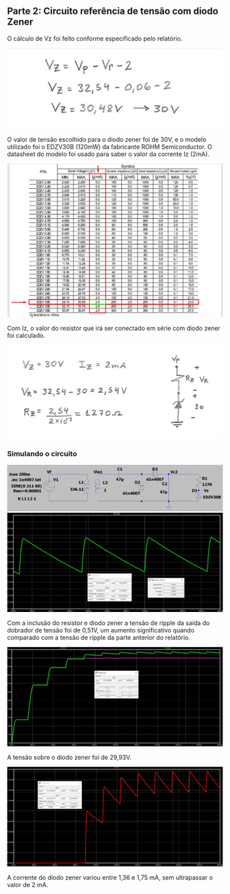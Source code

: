 ## Parte 2: Circuito referência de tensão com diodo Zener
O cálculo de Vz foi feito conforme especificado pelo relatório.

![f6](/resources/images/relat3/p2calculo1.jpg)

O valor de tensão escolhido para o diodo zener foi de 30V, e o modelo utilizado foi o EDZV30B (120mW) da fabricante ROHM Semiconductor. O datasheet do modelo foi usado para saber o valor da corrente Iz (2mA).

![f7](/resources/images/relat3/p2tabela.jpg)

Com Iz, o valor do resistor que irá ser conectado em série com diodo zener foi calculado.

![f8](/resources/images/relat3/p2calculo2.jpg)

### Simulando o circuito
![f9](/resources/images/relat3/p2circ1.jpg)
![f10](/resources/images/relat3/p2curva1.jpg)

Com a inclusão do resistor e diodo zener a tensão de ripple da saída do dobrador de tensão foi de 0,51V, um aumento significativo quando comparado com a tensão de ripple da parte anterior do relatório.

![f11](/resources/images/relat3/p2curva2.jpg)

A tensão sobre o diodo zener foi de 29,93V.

![f12](/resources/images/relat3/p2curva3.jpg)

A corrente do diodo zener variou entre 1,36 e 1,75 mA, sem ultrapassar o valor de 2 mA.
